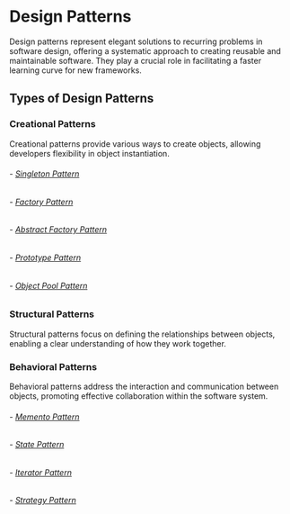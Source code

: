 # Design Patterns

Design patterns represent elegant solutions to recurring problems in software design, offering a systematic approach to creating reusable and maintainable software. They play a crucial role in facilitating a faster learning curve for new frameworks.

## Types of Design Patterns

### Creational Patterns
Creational patterns provide various ways to create objects, allowing developers flexibility in object instantiation.

###### - [Singleton Pattern](src/main/java/com/design/patterns/creational/singleton/README.md)
###### - [Factory Pattern](src/main/java/com/design/patterns/creational/factory/README.md)
###### - [Abstract Factory Pattern](src/main/java/com/design/patterns/creational/abstractFactory/README.md)
###### - [Prototype Pattern](src/main/java/com/design/patterns/creational/prototype/README.md)
###### - [Object Pool Pattern](src/main/java/com/design/patterns/creational/objectPool/README.md)

### Structural Patterns
Structural patterns focus on defining the relationships between objects, enabling a clear understanding of how they work together.



### Behavioral Patterns
Behavioral patterns address the interaction and communication between objects, promoting effective collaboration within the software system.

###### - [Memento Pattern](src/main/java/com/design/patterns/behavioral/memento/README.md)
###### - [State Pattern](src/main/java/com/design/patterns/behavioral/state/README.md)
###### - [Iterator Pattern](src/main/java/com/design/patterns/behavioral/iterator/README.md)
###### - [Strategy Pattern](src/main/java/com/design/patterns/behavioral/strategy/README.md)

